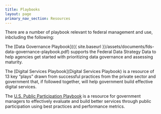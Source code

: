 ```yaml
---
title: Playbooks
layout: page
primary_nav_section: Resources
---
```


There are a number of playbook relevant to federal
management and use, inbcluding the following:

The [Data Governance Playbook]({{ site.baseurl }}/assets/documents/fds-data-governance-playbook.pdf) supports the Federal Data Strategy Data to help agencies get started with prioritizing data governance and assessing maturity. 

The [Digital Services Playbook](Digital Services Playbook) is a resource of 13 key “plays” drawn from successful practices from the private sector and government that, if followed together, will help government build effective digital services.

The [U.S. Public Participation Playbook](https://participation.usa.gov/) is a resource for government managers
to effectively evaluate and build better services through public participation
using best practices and performance metrics.



